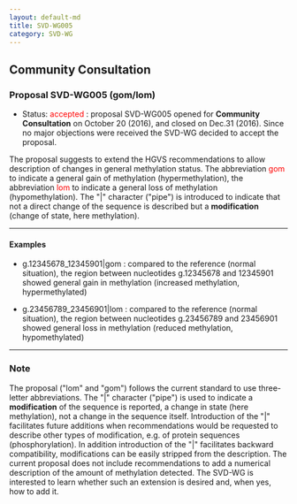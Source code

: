 ```yaml
---
layout: default-md
title: SVD-WG005
category: SVD-WG
---
```


## Community Consultation

### Proposal SVD-WG005 (gom/lom)

*	Status: <font color="red">accepted</font>
	:	proposal SVD-WG005 opened for **Community Consultation** on October 20 (2016), and closed on Dec.31 (2016). Since no major objections were received the SVD-WG decided to accept the proposal.

The proposal suggests to extend the HGVS recommendations to allow description of changes in general methylation status. The abbreviation <font color="red">gom</font> to indicate a general gain of methylation (hypermethylation), the abbreviation <font color="red">lom</font> to indicate a general loss of methylation (hypomethylation). The "\|" character ("pipe") is introduced to indicate that not a direct change of the sequence is described but a **modification** (change of state, here methylation).

* * *

#### Examples

*	g.12345678\_12345901|gom
	:	compared to the reference (normal situation), the region between nucleotides g.12345678 and 12345901 showed general gain in methylation (increased methylation, hypermethylated)

*	g.23456789\_23456901|lom
	:	compared to the reference (normal situation), the region between nucleotides g.23456789 and 23456901 showed general loss in methylation (reduced methylation, hypomethylated)

* * *

### Note

The proposal ("lom" and "gom") follows the current standard to use three-letter abbreviations. The "\|" character ("pipe") is used to indicate a **modification** of the sequence is reported, a change in state (here methylation), not a change in the sequence itself. Introduction of the "\|" facilitates future additions when recommendations would be requested to describe other types of modification, e.g. of protein sequences (phosphorylation). In addition introduction of the "\|" facilitates backward compatibility, modifications can be easily stripped from the description. The current proposal does not include recommendations to add a numerical description of the amount of methylation detected. The SVD-WG is interested to learn whether such an extension is desired and, when yes, how to add it. 
